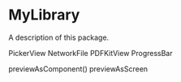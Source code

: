 # MyLibrary

A description of this package.

PickerView
NetworkFile
PDFKitView
ProgressBar

previewAsComponent()
previewAsScreen

